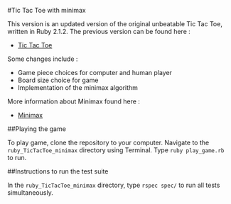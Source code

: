 #Tic Tac Toe with minimax

This version is an updated version of the original unbeatable Tic Tac Toe, written in Ruby 2.1.2. The previous version can be found here :  

* [Tic Tac Toe](https://github.com/pumpkincouture/ruby_TicTacToe)

Some changes include :
* Game piece choices for computer and human player
* Board size choice for game
* Implementation of the minimax algorithm

More information about Minimax found here :
* [Minimax](http://en.wikipedia.org/wiki/Minimax#Example)

##Playing the game

To play game, clone the repository to your computer. Navigate to the ```ruby_TicTacToe_minimax``` directory using Terminal. Type ```ruby play_game.rb``` to run.

##Instructions to run the test suite

In the ```ruby_TicTacToe_minimax``` directory, type ```rspec spec/``` to run all tests simultaneously.

